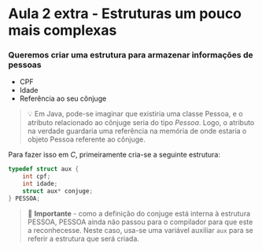 # Aula 2 extra - Estruturas um pouco mais complexas

### Queremos criar uma estrutura para armazenar informações de pessoas

- CPF
- Idade
- Referência ao seu cônjuge

> 💡 Em Java, pode-se imaginar que existiria uma classe Pessoa, e o atributo relacionado ao cônjuge seria do tipo _Pessoa_. Logo, o atributo na verdade guardaria uma referência na memória de onde estaria o objeto Pessoa referente ao cônjuge.

Para fazer isso em _C_, primeiramente cria-se a seguinte estrutura:

```C
typedef struct aux {
    int cpf;
    int idade;
    struct aux* conjuge;
} PESSOA;
```

> 🚨 **Importante** - como a definição do conjuge está interna à estrutura PESSOA, PESSOA ainda não passou para o compilador para que este a reconhecesse. Neste caso, usa-se uma variável auxiliar `aux` para se referir a estrutura que será criada.
